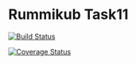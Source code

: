 # Rummikub Task11
[![Build Status](https://travis-ci.org/andreas-loeffler/Rummikub.svg?branch=SE-Task12)](https://travis-ci.org/andreas-loeffler/Rummikub)

[![Coverage Status](https://coveralls.io/repos/github/andreas-loeffler/Rummikub/badge.svg?branch=SE-Task12)](https://coveralls.io/github/andreas-loeffler/Rummikub?branch=SE-Task12)
